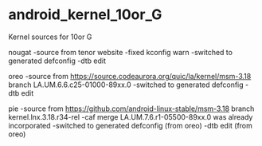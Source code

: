 # android_kernel_10or_G
Kernel sources for 10or G

nougat
    -source from tenor website
    -fixed kconfig warn
    -switched to generated defconfig
    -dtb edit
    
oreo
    -source from https://source.codeaurora.org/quic/la/kernel/msm-3.18 branch LA.UM.6.6.c25-01000-89xx.0
    -switched to generated defconfig
    -dtb edit
    
pie
    -source from https://github.com/android-linux-stable/msm-3.18 branch kernel.lnx.3.18.r34-rel
    -caf merge LA.UM.7.6.r1-05500-89xx.0 was already incorporated
    -switched to generated defconfig (from oreo)
    -dtb edit (from oreo)
